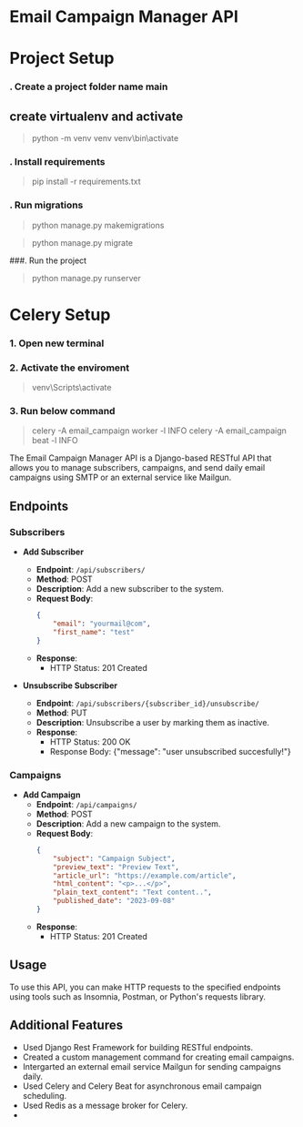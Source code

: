 # Email Campaign Manager API

# Project Setup

### . Create a project folder name main
## create virtualenv  and activate
> python -m venv venv
> venv\bin\activate

### . Install requirements
> pip install -r requirements.txt

### . Run migrations

> python manage.py makemigrations

> python manage.py migrate

###. Run the project

> python manage.py runserver
> 
# Celery Setup

### 1. Open new terminal

### 2. Activate the enviroment
> venv\Scripts\activate
> 
### 3. Run below command
> celery -A email_campaign worker -l INFO
> celery -A email_campaign beat -l INFO

The Email Campaign Manager API is a Django-based RESTful API that allows you to manage subscribers, campaigns, and send daily email campaigns using SMTP or an external service like Mailgun.

## Endpoints

### Subscribers

- **Add Subscriber**
  - **Endpoint**: `/api/subscribers/`
  - **Method**: POST
  - **Description**: Add a new subscriber to the system.
  - **Request Body**:
    ```json
    {
        "email": "yourmail@com",
        "first_name": "test"
    }
    ```
  - **Response**:
    - HTTP Status: 201 Created

- **Unsubscribe Subscriber**
  - **Endpoint**: `/api/subscribers/{subscriber_id}/unsubscribe/`
  - **Method**: PUT
  - **Description**: Unsubscribe a user by marking them as inactive.
  - **Response**:
    - HTTP Status: 200 OK
    - Response Body: {"message": "user unsubscribed succesfully!"}

### Campaigns

- **Add Campaign**
  - **Endpoint**: `/api/campaigns/`
  - **Method**: POST
  - **Description**: Add a new campaign to the system.
  - **Request Body**:
    ```json
    {
        "subject": "Campaign Subject",
        "preview_text": "Preview Text",
        "article_url": "https://example.com/article",
        "html_content": "<p>...</p>",
        "plain_text_content": "Text content..",
        "published_date": "2023-09-08"
    }
    ```
  - **Response**:
    - HTTP Status: 201 Created

## Usage

To use this API, you can make HTTP requests to the specified endpoints using tools such as Insomnia, Postman, or Python's requests library.

## Additional Features

- Used Django Rest Framework for building RESTful endpoints.
- Created a custom management command for creating email campaigns.
- Intergarted an external email service Mailgun for sending campaigns daily.
- Used Celery and Celery Beat for asynchronous email campaign scheduling. 
- Used Redis as a message broker for Celery.
- 


